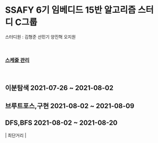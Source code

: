 <h1> SSAFY 6기 임베디드 15반 알고리즘 스터디 C그룹</h1>

  스터디원 : 김형준 선민기 양진혁 오지원

</br>
<h3><a href="https://docs.google.com/spreadsheets/d/1enk4ziaIpllC1OXJL1mqEuoNUDGdqES1kDXqCClyDvU/edit#gid=0">스케줄 관리</a></h3>
</br>

<h2> 이분탐색 2021-07-26 ~ 2021-08-02 </h2>

<h2> 브루트포스,구현 2021-08-02 ~ 2021-08-09 </h2>

<h2> DFS,BFS 2021-08-02 ~ 2021-08-20 </h2>

| 최단거리 |

